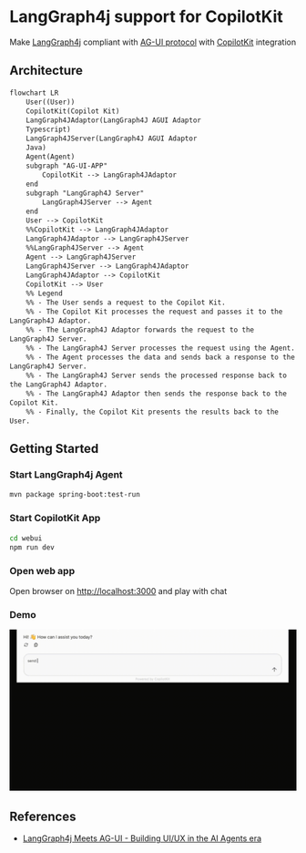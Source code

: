 # LangGraph4j support for CopilotKit

Make [LangGraph4j] compliant with [AG-UI protocol][AG-UI] with [CopilotKit] integration

## Architecture

```mermaid
flowchart LR
    User((User))
    CopilotKit(Copilot Kit)
    LangGraph4JAdaptor(LangGraph4J AGUI Adaptor
    Typescript)
    LangGraph4JServer(LangGraph4J AGUI Adaptor
    Java)
    Agent(Agent)
    subgraph "AG-UI-APP"
        CopilotKit --> LangGraph4JAdaptor
    end
    subgraph "LangGraph4J Server"
        LangGraph4JServer --> Agent
    end
    User --> CopilotKit
    %%CopilotKit --> LangGraph4JAdaptor
    LangGraph4JAdaptor --> LangGraph4JServer
    %%LangGraph4JServer --> Agent
    Agent --> LangGraph4JServer
    LangGraph4JServer --> LangGraph4JAdaptor
    LangGraph4JAdaptor --> CopilotKit
    CopilotKit --> User
    %% Legend
    %% - The User sends a request to the Copilot Kit.
    %% - The Copilot Kit processes the request and passes it to the LangGraph4J Adaptor.
    %% - The LangGraph4J Adaptor forwards the request to the LangGraph4J Server.
    %% - The LangGraph4J Server processes the request using the Agent.
    %% - The Agent processes the data and sends back a response to the LangGraph4J Server.
    %% - The LangGraph4J Server sends the processed response back to the LangGraph4J Adaptor.
    %% - The LangGraph4J Adaptor then sends the response back to the Copilot Kit.
    %% - Finally, the Copilot Kit presents the results back to the User.

```
## Getting Started

### Start LangGraph4j Agent

```bash
mvn package spring-boot:test-run
```

### Start CopilotKit App

```bash
cd webui
npm run dev
```

### Open web app

Open browser on [http://localhost:3000](http://localhost:3000) and play with chat

### Demo 

![demo](demo.gif)

## References

* [LangGraph4j Meets AG-UI - Building UI/UX in the AI Agents era](https://bsorrentino.github.io/bsorrentino/ai/2025/08/21/LangGraph4j-meets-AG-UI.html)


[AG-UI]: https://docs.ag-ui.com/introduction
[CopilotKit]: https://www.copilotkit.ai
[LangGraph4j]: https://github.com/langgraph4j/langgraph4j
